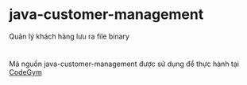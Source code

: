 # java-customer-management
Quản lý khách hàng lưu ra file binary
#
Mã nguồn java-customer-management được sử dụng để thực hành tại [CodeGym](https://codegym.vn)
